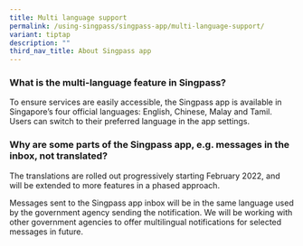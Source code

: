 ```yaml
---
title: Multi language support
permalink: /using-singpass/singpass-app/multi-language-support/
variant: tiptap
description: ""
third_nav_title: About Singpass app
---
```

<h3>What is the multi-language feature in Singpass?</h3>
<p>To ensure services are easily accessible, the Singpass app is available
in Singapore’s four official languages: English, Chinese, Malay and Tamil.
Users can switch to their preferred language in the app settings.</p>
<h3>Why are some parts of the Singpass app, e.g. messages in the inbox, not translated?</h3>
<p>The translations are rolled out progressively starting February 2022,
and will be extended to more features in a phased approach.</p>
<p>Messages sent to the Singpass app inbox will be in the same language used
by the government agency sending the notification. We will be working with
other government agencies to offer multilingual notifications for selected
messages in future.</p>